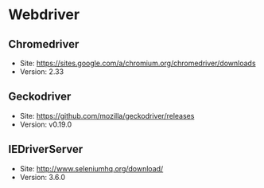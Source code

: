 # Webdriver

## Chromedriver
* Site: https://sites.google.com/a/chromium.org/chromedriver/downloads
* Version: 2.33

## Geckodriver
* Site: https://github.com/mozilla/geckodriver/releases
* Version: v0.19.0

## IEDriverServer
* Site: http://www.seleniumhq.org/download/
* Version: 3.6.0

